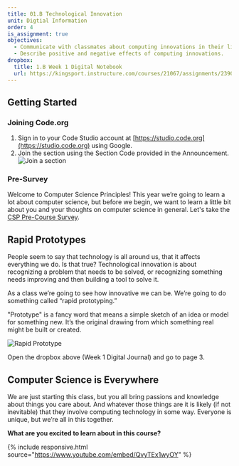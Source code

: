 ```yaml
---
title: 01.B Technological Innovation
unit: Digtial Information
order: 4
is_assignment: true
objectives:
  - Communicate with classmates about computing innovations in their lives.
  - Describe positive and negative effects of computing innovations.
dropbox:
  title: 1.B Week 1 Digital Notebook
  url: https://kingsport.instructure.com/courses/21067/assignments/239021
---
```


## Getting Started

### Joining Code.org

1. Sign in to your Code Studio account at [https://studio.code.org](https://studio.code.org) using Google.
2. Join the section using the Section Code provided in the Announcement.
   ![Join a section](../../images/join.png)

### Pre-Survey

Welcome to Computer Science Principles! This year we’re going to learn a lot about computer science, but before we begin, we want to learn a little bit about you and your thoughts on computer science in general. Let's take the [CSP Pre-Course Survey](https://studio.code.org/s/csp1-2020/lockable/1/puzzle/1/page/1).

## Rapid Prototypes

People seem to say that technology is all around us, that it affects everything we do. Is that true? Technological innovation is about recognizing a problem that needs to be solved, or recognizing something needs improving and then building a tool to solve it.

As a class we’re going to see how innovative we can be. We’re going to do something called “rapid prototyping.”

"Prototype" is a fancy word that means a simple sketch of an idea or model for something new. It’s the original drawing from which something real might be built or created.

![Rapid Prototype](../../images/rapid-prototype.jpg)

Open the dropbox above (Week 1 Digital Journal) and go to page 3.

## Computer Science is Everywhere

We are just starting this class, but you all bring passions and knowledge about things you care about. And whatever those things are it is likely (if not inevitable) that they involve computing technology in some way. Everyone is unique, but we’re all in this together.

**What are you excited to learn about in this course?**

{% include responsive.html source="https://www.youtube.com/embed/QvyTEx1wyOY" %}
